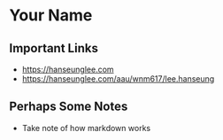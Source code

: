 # Your Name

## Important Links

- https://hanseunglee.com
- https://hanseunglee.com/aau/wnm617/lee.hanseung

## Perhaps Some Notes

- Take note of how markdown works
